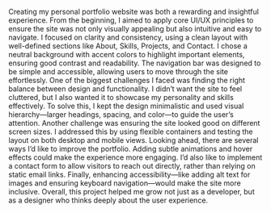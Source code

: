 Creating my personal portfolio website was both a rewarding and insightful experience. From the beginning, I aimed to apply core UI/UX principles to ensure the site was not only visually appealing but also intuitive and easy to navigate. I focused on clarity and consistency, using a clean layout with well-defined sections like About, Skills, Projects, and Contact. I chose a neutral background with accent colors to highlight important elements, ensuring good contrast and readability. The navigation bar was designed to be simple and accessible, allowing users to move through the site effortlessly.
One of the biggest challenges I faced was finding the right balance between design and functionality. I didn’t want the site to feel cluttered, but I also wanted it to showcase my personality and skills effectively. To solve this, I kept the design minimalistic and used visual hierarchy—larger headings, spacing, and color—to guide the user’s attention. Another challenge was ensuring the site looked good on different screen sizes. I addressed this by using flexible containers and testing the layout on both desktop and mobile views.
Looking ahead, there are several ways I’d like to improve the portfolio. Adding subtle animations and hover effects could make the experience more engaging. I’d also like to implement a contact form to allow visitors to reach out directly, rather than relying on static email links. Finally, enhancing accessibility—like adding alt text for images and ensuring keyboard navigation—would make the site more inclusive.
Overall, this project helped me grow not just as a developer, but as a designer who thinks deeply about the user experience.


